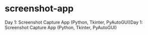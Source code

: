 # screenshot-app
Day 1: Screenshot Capture App (Python, Tkinter, PyAutoGUI)Day 1: Screenshot Capture App (Python, Tkinter, PyAutoGUI)

